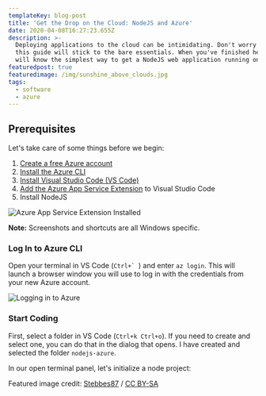 ```yaml
---
templateKey: blog-post
title: 'Get the Drop on the Cloud: NodeJS and Azure'
date: 2020-04-08T16:27:23.655Z
description: >-
  Deploying applications to the cloud can be intimidating. Don't worry though,
  this guide will stick to the bare essentials. When you've finished here, you
  will know the simplest way to get a NodeJS web application running on Azure.
featuredpost: true
featuredimage: /img/sunshine_above_clouds.jpg
tags:
  - software
  - azure
---
```

## Prerequisites

Let's take care of some things before we begin:

1. [Create a free Azure account](https://azure.microsoft.com/en-us/free/)
2. [Install the Azure CLI](https://docs.microsoft.com/en-us/cli/azure/install-azure-cli?view=azure-cli-latest)
3. [Install Visual Studio Code (VS Code)](https://code.visualstudio.com/docs/setup/setup-overview)
4. [Add the Azure App Service Extension](https://marketplace.visualstudio.com/items?itemName=ms-azuretools.vscode-azureappservice) to Visual Studio Code
5. Install NodeJS

![Azure App Service Extension Installed](/img/o16ldo5k8g.png "Azure App Service Extension Installed")

**Note:** Screenshots and shortcuts are all Windows specific.

### Log In to Azure CLI

Open your terminal in VS Code (``Ctrl+` ``) and enter `az login`. This will launch a browser window you will use to log in with the credentials from your new Azure account.

![Logging in to Azure](/img/gkpaytxsfy.png "Logging in to Azure")


### Start Coding
First, select a folder in VS Code (`Ctrl+k Ctrl+o`). If you need to create and select one, you can do that in the dialog that opens. I have created and selected the folder `nodejs-azure`. 

In our open terminal panel, let's initialize a node project:


Featured image credit: [Stebbes87](https://commons.wikimedia.org/wiki/File:Sunshine_above_clouds.jpg) / [CC BY-SA](https://creativecommons.org/licenses/by-sa/3.0)